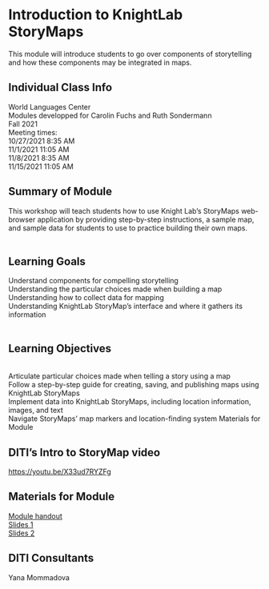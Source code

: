 # Introduction to KnightLab StoryMaps
This module will introduce students to go over components of storytelling and how these components may be integrated in maps.

## Individual Class Info
World Languages Center
<br>
Modules developped for Carolin Fuchs and Ruth Sondermann
<br>
Fall 2021
<br>
Meeting times:
<br>
10/27/2021 8:35 AM
<br>
11/1/2021 11:05 AM
<br>
11/8/2021 8:35 AM
<br>
11/15/2021 11:05 AM
<br>



## Summary of Module
This workshop will teach students how to use Knight Lab’s StoryMaps web-browser application by providing step-by-step instructions, a sample map, and sample data for students to use to practice building their own maps.
<br> 
<br>

## Learning Goals
Understand components for compelling storytelling
<br> 
Understanding the particular choices made when building a map
<br>
Understanding how to collect data for mapping
<br>
Understanding KnightLab StoryMap’s interface and where it gathers its information
<br>
<br>



## Learning Objectives
<br> 
Articulate particular choices made when telling a story using a map
<br>
Follow a step-by-step guide for creating, saving, and publishing maps using KnightLab StoryMaps
<br>
Implement data into KnightLab StoryMaps, including location information, images, and text
<br>
Navigate StoryMaps’ map markers and location-finding system
Materials for Module



## DITI’s Intro to StoryMap video
 https://youtu.be/X33ud7RYZFg 


## Materials for Module


[Module handout](https://github.com/NULabNortheastern/digitalassignmentshowcase/blob/master/mapping/german_program_storymap_fall2021_fuchs/Handout_Storymap-Spreadsheet-Template.pdf)
<br/>
[Slides 1](https://github.com/NULabNortheastern/digitalassignmentshowcase/blob/master/mapping/german_program_storymap_fall2021_fuchs/Slides_Class1.pdf)
<br/>
[Slides 2](https://github.com/NULabNortheastern/digitalassignmentshowcase/blob/master/mapping/german_program_storymap_fall2021_fuchs/Slides_Class2.pdf)
<br/>


## DITI Consultants
Yana Mommadova  
